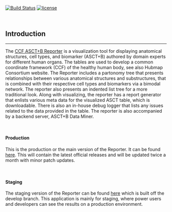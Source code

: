 
[![Build Status](https://img.shields.io/badge/build-passing-brightgreen)](https://github.com/hubmapconsortium/ccf-asct-reporter)
[![license](https://img.shields.io/github/license/hrishikeshpaul/portfolio-template?style=flat&logo=appveyor)](https://github.com/hubmapconsortium/ccf-asct-reporter/blob/master/LICENSE) 


<br>


## Introduction
---

The [CCF ASCT+B Reporter](https://hubmapconsortium.github.io/ccf-asct-reporter/) is a visualization tool for displaying anatomical structures, cell types, and biomarker (ASCT+B) authored by domain experts for different human organs. The tables are used to develop a common coordinate framework (CCF) of the healthy human body, see also Hubmap Consortium website. The Reporter includes a partonomy tree that presents relationships between various anatomical structures and substructures, that is combined with their respective cell types and biomarkers via a bimodal network. The reporter also presents an indented list tree for a more traditional look. Along with visualizing, the reporter has a report generator that enlists various meta data for the visualized ASCT table, which is downloadable. There is also an in-house debug logger that lists any issues related to the data provided in the table. The reporter is also accompanied by a backend server, ASCT+B Data Miner.

<br>

#### Production

This is the production or the main version of the Reporter. It can be found [here](https://hubmapconsortium.github.io/ccf-asct-reporter/). This will contain the latest official releases and will be updated twice a month with minor patch updates.

<br>

#### Staging

The staging version of the Reporter can be found [here](https://ccf-asct-reporter.netlify.app/) which is built off the develop branch. This application is mainly for staging, where power users and developers can see the results on a production environment.

<br>

